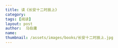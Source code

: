 ```yaml
---
title: 读《长安十二时辰上》 
category:  
tags: [阅读]  
layout: post  
author:  马伯庸  
name: 
thumbnail: /assets/images/books/长安十二时辰上.jpg
---
```

